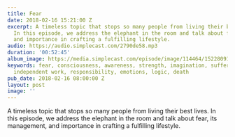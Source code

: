 ```yaml
---
title: Fear
date: 2018-02-16 15:21:00 Z
excerpt: A timeless topic that stops so many people from living their best lives.
  In this episode, we address the elephant in the room and talk about fear, its management,
  and importance in crafting a fulfilling lifestyle.
audio: https://audio.simplecast.com/2790de58.mp3
duration: '00:52:45'
album_image: https://media.simplecast.com/episode/image/114464/1522809168-artwork.jpg
keywords: fear, consciousness, awareness, strength, imagination, suffering, reality,
  independent work, responsibility, emotions, logic, death
pub_date: 2018-02-16 08:00:00 Z
layout: post
image: ''
---
```


A timeless topic that stops so many people from living their best lives. In this episode, we address the elephant in the room and talk about fear, its management, and importance in crafting a fulfilling lifestyle.
